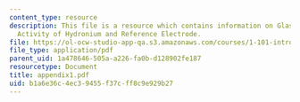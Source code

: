```yaml
---
content_type: resource
description: This file is a resource which contains information on Glass Electrode,
  Activity of Hydronium and Reference Electrode.
file: https://ol-ocw-studio-app-qa.s3.amazonaws.com/courses/1-101-introduction-to-civil-and-environmental-engineering-design-i-fall-2006/b1a6e36c4ec39455f37cff8c9e929b27_appendix1.pdf
file_type: application/pdf
parent_uid: 1a478646-505a-a226-fa0b-d128902fe187
resourcetype: Document
title: appendix1.pdf
uid: b1a6e36c-4ec3-9455-f37c-ff8c9e929b27
---
```

